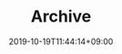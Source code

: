 ---
title: "Archive"
date: 2019-10-19T11:44:14+09:00
type: "archive"
description: Archive Page
titleWrap: wrap
---